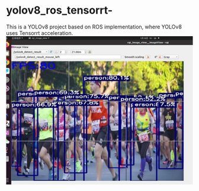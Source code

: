 # yolov8_ros_tensorrt-
This is a YOLOv8 project based on ROS implementation, where YOLOv8 uses Tensorrt acceleration.
<img src="https://github.com/af-doom/yolov8_ros_tensorrt-/blob/main/1.jpg" width="600" height="400" alt="yolov8"/><br/>

